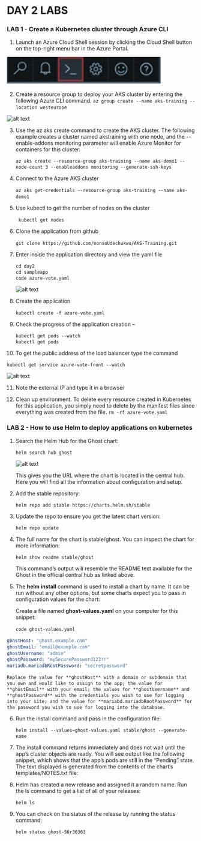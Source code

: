 # DAY 2 LABS


### LAB 1 -  Create a Kubernetes cluster through Azure CLI

1. Launch an Azure Cloud Shell session by clicking the Cloud Shell button on the top-right menu bar in the Azure Portal.


  ![alt text](../img/az-shell.png "Azure Shell")


2. Create a resource group to deploy your AKS cluster by entering the following Azure CLI
command.
   ``` az group create --name aks-training --location westeurope ```

  ![alt text](../img/az-rg.png "Azure Shell")


3. Use the az aks create command to create the AKS cluster. The following example creates a cluster named akstraining with one node, and the --enable-addons monitoring parameter will enable Azure Monitor for containers for this cluster.
    ``` 
   az aks create --resource-group aks-training --name aks-demo1 --node-count 3 --enableaddons monitoring --generate-ssh-keys
    ```

4. Connect to the Azure AKS cluster

     ``` az aks get-credentials --resource-group aks-training --name aks-demo1 ```


5. Use kubectl to get the number of nodes on the cluster
  

   ``` kubectl get nodes```


6. Clone the application from github

    ``` git clone https://github.com/nonsoUdechukwu/AKS-Training.git ```

7. Enter inside the application directory and view the yaml file
   
   ```
   cd day2
   cd sampleapp
   code azure-vote.yaml
   ```

    ![alt text](../img/app-deploy-code.png "Azure kube App deploy")

8. Create the application
   
   ``` kubectl create -f azure-vote.yaml ```

9. Check the progress of the application creation –
   
   ```
   kubectl get pods --watch
   kubectl get pods
   ```

10. To get the public address of the load balancer type the command
   
   ```
   kubectl get service azure-vote-front --watch
   ```
   ![alt text](../img/app-deploy-code2.png "Azure kuibe App deploy")

11. Note the external IP and type it in a browser


12. Clean up environment. To delete every resource created in Kubernetes for this application, you simply need to delete by the manifest files since everything was created from the file.
   ``` rm -rf azure-vote.yaml ```



### LAB 2 -  How to use Helm to deploy applications on kubernetes

1. Search the Helm Hub for the Ghost chart:
   
   ```
   helm search hub ghost
   ```
   ![alt text](../img/helm1.png "helm")

   This gives you the URL where the chart is located in the central hub. Here you will find all the information about configuration and setup.

2. Add the stable repository:

   ```
   helm repo add stable https://charts.helm.sh/stable
   ```

3. Update the repo to ensure you get the latest chart version:
   

   ```
   helm repo update
   ```

4. The full name for the chart is stable/ghost. You can inspect the chart for more information:
    

    ```
    helm show readme stable/ghost
    ```

    This command’s output will resemble the README text available for the Ghost in the official central hub as linked above.

5. The **helm install** command is used to install a chart by name. It can be run without any  other options, but some charts expect you to pass in configuration values for the chart:
   
   Create a file named **ghost-values.yaml** on your computer for this snippet:

   ```code ghost-values.yaml ```

```YAML
ghostHost: "ghost.example.com"
ghostEmail: "email@example.com"
ghostUsername: "admin"
ghostPassword: "mySecurePassword123!!"
mariadb.mariadbRootPassword: "secretpassword"
```
    Replace the value for **ghostHost** with a domain or subdomain that you own and would like to assign to the app; the value for **ghostEmail** with your email; the values for **ghostUsername** and **ghostPassword** with the credentials you wish to use for logging into your site; and the value for **mariabd.mariadbRootPassword** for the password you wish to use for logging into the database.

6. Run the install command and pass in the configuration file:
   
   ```
   helm install --values=ghost-values.yaml stable/ghost --generate-name
   ```

7. The install command returns immediately and does not wait until the app’s cluster objects are ready. You will see output like the following snippet, which shows that the app’s pods are still in the “Pending” state. The text displayed is generated from the contents of the chart’s templates/NOTES.txt file:

8. Helm has created a new release and assigned it a random name. Run the ls command to get a list of all of your releases:
   
   ```
   helm ls
   ```

10. You can check on the status of the release by running the status command:
    
    ```
    helm status ghost-56r36363
    ```


